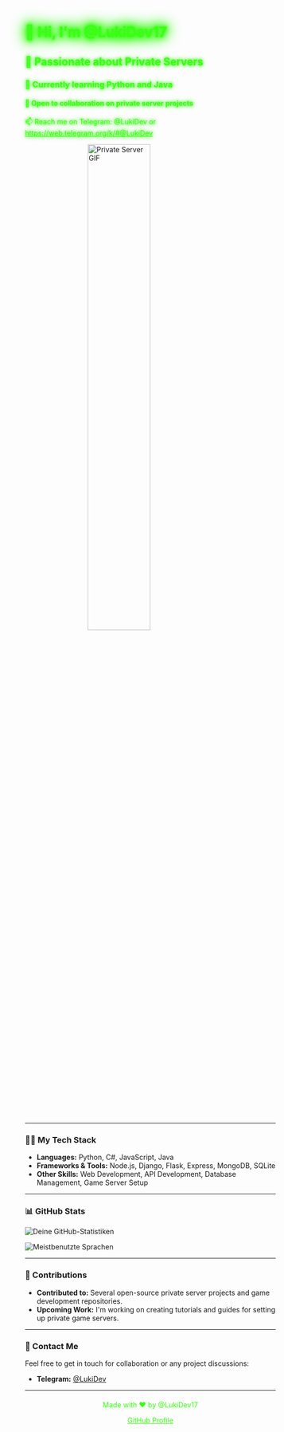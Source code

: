 <h1 style="color: #39ff14; text-shadow: 0 0 5px #39ff14, 0 0 10px #39ff14, 0 0 15px #39ff14, 0 0 20px #39ff14, 0 0 25px #39ff14, 0 0 30px #39ff14, 0 0 35px #39ff14;">👋 Hi, I'm @LukiDev17</h1>

<h2 style="color: #39ff14; text-shadow: 0 0 5px #39ff14, 0 0 10px #39ff14;">👀 Passionate about Private Servers</h2>

<h3 style="color: #39ff14; text-shadow: 0 0 5px #39ff14, 0 0 10px #39ff14;">🌱 Currently learning Python and Java</h3>

<h4 style="color: #39ff14; text-shadow: 0 0 5px #39ff14, 0 0 10px #39ff14;">💞️ Open to collaboration on private server projects</h4>

<p style="color: #39ff14; text-shadow: 0 0 5px #39ff14, 0 0 10px #39ff14;">📫 Reach me on Telegram: @LukiDev or <a href="https://web.telegram.org/k/#@LukiDev" style="color: #39ff14;">https://web.telegram.org/k/#@LukiDev</a></p>

<!-- First GIF -->
<img src="https://media.giphy.com/media/xTiTnqUxyWbsAXq7Ju/giphy.gif" alt="Private Server GIF" style="display: block; margin-left: auto; margin-right: auto; width: 50%;"/>

---

### 👨‍💻 My Tech Stack

- **Languages:** Python, C#, JavaScript, Java
- **Frameworks & Tools:** Node.js, Django, Flask, Express, MongoDB, SQLite
- **Other Skills:** Web Development, API Development, Database Management, Game Server Setup

---

### 📊 GitHub Stats

![Deine GitHub-Statistiken](https://github-readme-stats.vercel.app/api?username=LukiDev17&show_icons=true)

![Meistbenutzte Sprachen](https://github-readme-stats.vercel.app/api/top-langs/?username=LukiDev17&layout=compact&langs_count=10)

---

### 🌟 Contributions

- **Contributed to:** Several open-source private server projects and game development repositories.
- **Upcoming Work:** I'm working on creating tutorials and guides for setting up private game servers.

---

### 📱 Contact Me

Feel free to get in touch for collaboration or any project discussions:
- **Telegram:** [@LukiDev](https://web.telegram.org/k/#@LukiDev)

---

<footer style="text-align: center; margin-top: 20px;">
  <p style="color: #39ff14;">Made with ❤️ by @LukiDev17</p>
  <p><a href="https://github.com/LukiDev17" style="color: #39ff14;">GitHub Profile</a></p>
</footer>
